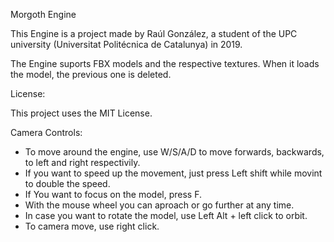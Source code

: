 Morgoth Engine

This Engine is a project made by Raúl González, a student of the UPC university (Universitat Politécnica de Catalunya) in 2019. 

The Engine suports FBX models and the respective textures. When it loads the model, the previous one is deleted. 

License: 

This project uses the MIT License.


Camera Controls:

- To move around the engine, use W/S/A/D to move forwards, backwards, to left and right respectivily. 
- If you want to speed up the movement, just press Left shift while movint to double the speed. 
- If You want to focus on the model, press F.
- With the mouse wheel you can aproach or go further at any time. 
- In case you want to rotate the model, use Left Alt + left click to orbit. 
- To camera move, use right click. 



 
